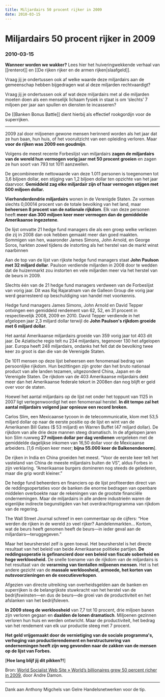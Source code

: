 ```yaml
---
title: Miljardairs 50 procent rijker in 2009
date: 2010-03-15
---
```


# Miljardairs 50 procent rijker in 2009
### 2010-03-15

**Wanneer worden we wakker?** Lees hier het huiveringwekkende verhaal van [[renterot]] en [[De rijken rijker en de armen rijken|slaafgeld]].

Vraag jij je ondertussen ook af welke waarde deze miljardairs aan de gemeenschap hebben bijgedragen wat al deze miljarden rechtvaardigt?

Vraag jij je ondertussen ook af wat deze miljardairs met al die miljarden moeten doen als een menselijk lichaam fysiek in staat is om ‘slechts’ 7 miljoen per jaar aan spullen en diensten te incasseren?

De [[Banken Bonus Battle]] dient hierbij als effectief rookgordijn voor de superrijken.

---

2009 zal door miljoenen gewone mensen herinnerd worden als het jaar dat ze hun baan, hun huis, of het vooruitzicht van een opleiding verloren. Maar **voor de rijken was 2009 een goudmijn**.

Volgens de meest recente Forbeslijst van miljardairs **zagen de miljardairs van de wereld hun vermogen vorig jaar met 50 procent groeien** en zagen ze hun soort van 793 tot 1011 aanzwellen.

De gecombineerde nettowaarde van deze 1.011 personen is toegenomen tot 3,6 biljoen dollar, een stijging van 1,2 biljoen dollar ten opzichte van het jaar daarvoor. **Gemiddeld zag elke miljardair zijn of haar vermogen stijgen met 500 miljoen dollar.**

**Vierhonderdendrie miljardairs** wonen in de Verenigde Staten. Ze vormen slechts 0,00014 procent van de totale bevolking van het land, maar **beheersen 8 procent van de nationale rijkdom**. Elk van deze personen heeft **meer dan 300 miljoen keer meer vermogen dan de gemiddelde Amerikaanse ingezetene**.

De lijst omvatte 21 hedge fund managers die als een groep welke verliezen die zij in 2008 dan ook hebben gemaakt meer dan goed maakten. Sommigen van hen, waaronder James Simons, John Arnold, en George Soros, harkten zowel tijdens de instorting als het herstel van de markt winst naarbinnen

Aan de top van de lijst van rijkste hedge fund managers staat **John Paulson met 32 miljard dollar**. Paulson verdiende miljarden in 2008 door te wedden dat de huizenmarkt zou instorten en vele miljarden meer via het herstel van de beurs in 2009.

Slechts één van de 21 hedge fund managers verdween van de Forbeslijst van vorig jaar. Dit was Raj Rajaratnam van de Galleon Group die vorig jaar werd gearresteerd op beschuldiging van handel met voorkennis.

Hedge fund managers James Simons, John Arnold en David Tepper ontvingen een gemiddeld rendement van 62, 52, en 31 procent in respectievelijk 2008, 2009 en 2010. David Tepper verdiende in het afgelopen jaar 2,3 miljard dollar terwijl de **John Paulson's rijkdom groeide met 6 miljard dollar**.

Het aantal Amerikaanse miljardairs groeide van 359 vorig jaar tot 403 dit jaar. De Aziatische regio telt nu 234 miljardairs, tegenover 130 het afgelopen jaar. Europa heeft 248 miljardairs, ondanks het feit dat de bevolking twee keer zo groot is dan die van de Verenigde Staten.

De 1011 mensen op deze lijst beheersen een fenomenaal bedrag van persoonlijke rijkdom. Hun bezittingen zijn groter dan het bruto nationaal product van alle landen tezamen, uitgezonderd China, Japan en de Verenigde Staten. De rijkdom van de 403 Amerikaanse miljardairs dekt meer dan het Amerikaanse federale tekort in 2008en dan nog blijft er geld over voor de staten.

Hoewel het aantal miljardairs op de lijst net onder het toppunt van 1125 in 2007 ligt vertegenwoordigt het een fenomenaal herstel. **In dit tempo zal het aantal miljardairs volgend jaar opnieuw een record breken.**

Carlos Slim, een Mexicaanse tycoon in de telecommunicatie, klom met 53,5 miljard dollar op naar de eerste positie op de lijst en wint van de Amerikanen Bill Gates ($ 53 miljard) en Warren Buffet (47 miljard dollar). De rijkdom van alle drie deze mannen steeg dramatisch. In de afgelopen jaren kon Slim ruwweg **27 miljoen dollar per dag verdienen** vergeleken met de gemiddelde dagelijkse inkomen van 16,50 dollar voor de Mexicaanse arbeiders. [1,6 miljoen keer meer; **bijna 55.000 keer de Balkenendenorm**].

De rijken in India en China groeiden het meest. “Voor de eerste keer telt het vasteland van China de meeste miljardairs buiten de VS”, aldus Forbes in zijn verklaring. “Amerikaanse burgers domineren nog steeds de gelederen, maar die grip wordt kleiner.”

De hedge fund beheerders en financiers op de lijst profiteerden direct van de reddingsopertaties voor de banken die enorme bedragen van openbare middelen overboekte naar de rekeningen van de grootste financiële ondernemingen. Maar de miljardairs in alle andere industrieën waren de eigenlijke indirecte begunstigden van het overdrachtprogramma van rijkdom van de regering.

The Wall Street Journal schreef in een commentaar op de cijfers: “Hoe werden de rijken in de wereld zo veel rijker? Aandelenmarkten… Kortom, wat de beurs heeft genomen heeft de beurs—in ieder geval aan de miljardairs—teruggegeven.”

Maar het beursherstel zelf is geen toeval. Het beursherstel is het directe resultaat van het beleid van beide Amerikaanse politieke partijen. **De reddingsoperatie is gefinancierd door een beleid van fiscale soberheid en hoge werkloosheid.** De snelle toename van de rijkdom van de miljardairs is het resultaat van de **verarming van tientallen miljoenen mensen**. Het is het andere gezicht van de **massale werkloosheid, armoede, het korten van nutsvoorzieningen en de executieverkopen**.

Afgezien van directe uitreiking van overheidsgelden aan de banken en superrijken is de belangrijkste stuwkracht van het herstel van de bedrijfswinsten—en dus de beurs—de groei van de productiviteit en het afslanken van het bedrijfsleven.

**In 2009 steeg de werkloosheid** van 7,7 tot 10 procent, drie miljoen banen zijn verloren gegaan en **daalden de lonen dramatisch**. Miljoenen gezinnen verloren hun huis en werden ontwricht. Maar de productiviteit, het bedrag van het rendement van elk uur productie steeg met 7 procent.

**Het geld vrijgemaakt door de vernietiging van de sociale programma's, verhoging van productierendement en herstructurering van ondernemingen heeft zijn weg gevonden naar de zakken van de mensen op de lijst van Forbes.**

[**Hoe lang blijf jij dit pikken?!**]

Bron: [World Socialist Web Site » World’s billionaires grew 50 percent richer in 2009](http://www.wsws.org/articles/2010/mar2010/forb-m12.shtml), door Andre Damon.

---
Dank aan Anthony Migchels van Gelre Handelsnetwerken voor de tip.